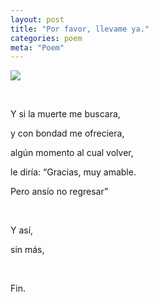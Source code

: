 ```yaml
---
layout: post
title: "Por favor, llevame ya."
categories: poem
meta: "Poem"
---
```


![](https://pinakipratihar.files.wordpress.com/2013/10/death-of-a-poetquot-by-loui-jover-redbubble-1362432075_b2.jpg)

<br>

Y si la muerte me buscara,

y con bondad me ofreciera,

algún momento al cual volver,

le diría: “Gracias, muy amable.

Pero ansío no regresar”

<br>

Y así,

sin más,

<br>

Fin.
